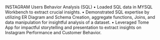 INSTAGRAM Users Behavior Analysis (SQL)
• Loaded SQL data in MYSQL Workbench to extract crucial insights. 
• Demonstrated SQL expertise by utilizing ER Diagram and Schema Creation, aggregate functions, Joins, and data manipulation for insightful analysis of a dataset. 
• Leveraged Tome App for impactful storytelling and presentation to extract insights on Instagram Performance and Customer Behavior.
